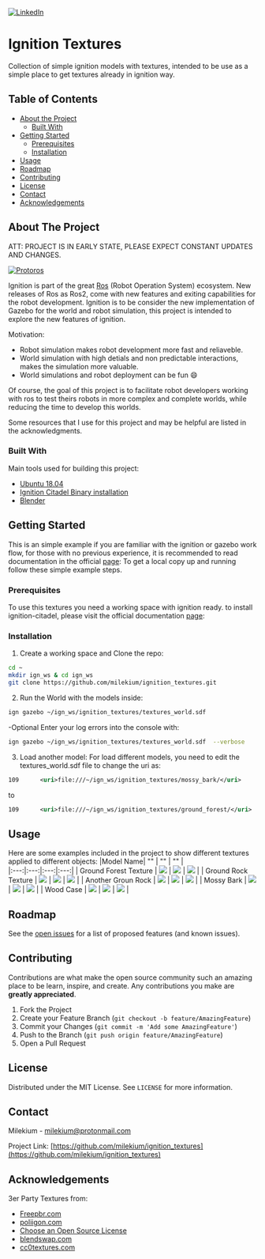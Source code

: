 [![LinkedIn][linkedin-shield]][linkedin-url]

# Ignition Textures
Collection of simple ignition models with textures, intended to be use as a simple place to get textures already in ignition way.


<!-- TABLE OF CONTENTS -->
## Table of Contents

* [About the Project](#about-the-project)
  * [Built With](#built-with)
* [Getting Started](#getting-started)
  * [Prerequisites](#prerequisites)
  * [Installation](#installation)
* [Usage](#usage)
* [Roadmap](#roadmap)
* [Contributing](#contributing)
* [License](#license)
* [Contact](#contact)
* [Acknowledgements](#acknowledgements)



<!-- ABOUT THE PROJECT -->
## About The Project
ATT: PROJECT IS IN EARLY STATE, PLEASE EXPECT CONSTANT UPDATES AND CHANGES.

[![Protoros][product-screenshot]](https://protoros.com)


Ignition is part of the great [Ros](https://index.ros.org/doc/ros2/) (Robot Operation System) ecosystem. New releases of Ros as Ros2, come with new features and exiting capabilities for the robot development. Ignition is to be consider the new implementation of Gazebo for the world and robot simulation, this project is intended to explore the new features of ignition.  

Motivation:
* Robot simulation makes robot development more fast and reliaveble. 
* World simulation with high detials and non predictable interactions, makes the simulation more valuable.
* World simulations and robot deployment can be fun :smile:

Of course, the goal of this project is to facilitate robot developers working with ros to test theirs robots in more complex and complete worlds, while reducing the time to develop this worlds.

Some resources that I use for this project and may be helpful are listed in the acknowledgments.

### Built With
Main tools used for building this project:
* [Ubuntu 18.04](https://ubuntu.com)
* [Ignition Citadel Binary installation](https://ignitionrobotics.org/docs/citadel)
* [Blender](https://www.blender.org)

<!-- GETTING STARTED -->
## Getting Started

This is an simple example if you are familiar with the ignition or gazebo work flow, for those with no previous experience, it is recommended to read documentation in the official [page](https://ignitionrobotics.org/docs/citadel):
To get a local copy up and running follow these simple example steps.

### Prerequisites

To use this textures you need a working space with ignition ready.
to install ignition-citadel, please visit the official documentation [page](https://ignitionrobotics.org/docs/citadel):


### Installation

1. Create a working space and Clone the repo:
```sh
cd ~
mkdir ign_ws & cd ign_ws
git clone https://github.com/milekium/ignition_textures.git
```
2. Run the World with the models inside:
```sh
ign gazebo ~/ign_ws/ignition_textures/textures_world.sdf
```
  -Optional
Enter your log errors into the console with:
```sh
ign gazebo ~/ign_ws/ignition_textures/textures_world.sdf  --verbose
```
3. Load another model:
For load different models, you need to edit the textures_world.sdf file to change the uri as:
```xml
109      <uri>file:///~/ign_ws/ignition_textures/mossy_bark/</uri>
```
to 
```xml
109      <uri>file:///~/ign_ws/ignition_textures/ground_forest/</uri>
```

<!-- USAGE EXAMPLES -->
## Usage

Here are some examples included in the project to show different textures applied to different objects:
|Model Name| ""  | ""  | "" |  
|:---:|:---:|:---:|:---:|
| Ground Forest Texture | ![ ][texture1-screenshot] | ![ ][texture1-screenshot1] | ![ ][texture1-screenshot2] |
| Ground Rock Texture | ![][texture2-screenshot] | ![][texture2-screenshot1] | ![][texture2-screenshot2] |
| Another Groun Rock | ![][texture3-screenshot] | ![][texture3-screenshot1] | ![][texture3-screenshot2] |
| Mossy Bark | ![][texture4-screenshot] | ![][texture4-screenshot1] | ![][texture4-screenshot2] |
| Wood Case | ![][texture5-screenshot] | ![][texture5-screenshot1] | ![][texture5-screenshot2] |

<!-- ROADMAP -->
## Roadmap

See the [open issues](https://github.com/milekium/ignition_textures/issues) for a list of proposed features (and known issues).



<!-- CONTRIBUTING -->
## Contributing

Contributions are what make the open source community such an amazing place to be learn, inspire, and create. Any contributions you make are **greatly appreciated**.

1. Fork the Project
2. Create your Feature Branch (`git checkout -b feature/AmazingFeature`)
3. Commit your Changes (`git commit -m 'Add some AmazingFeature'`)
4. Push to the Branch (`git push origin feature/AmazingFeature`)
5. Open a Pull Request



<!-- LICENSE -->
## License

Distributed under the MIT License. See `LICENSE` for more information.



<!-- CONTACT -->
## Contact

Milekium - milekium@protonmail.com

Project Link: [https://github.com/milekium/ignition_textures](https://github.com/milekium/ignition_textures)



<!-- ACKNOWLEDGEMENTS -->
## Acknowledgements
3er Party Textures from:
* [Freepbr.com](https://freepbr.com)
* [poliigon.com](https://help.poliigon.com/en/)
* [Choose an Open Source License](https://choosealicense.com)
* [blendswap.com](https://www.blendswap.com/search?keyword=brush)
* [cc0textures.com](https://cc0textures.com/list?q=&method=&type=&sort=Downloads)



<!-- MARKDOWN LINKS & IMAGES -->
[linkedin-shield]: https://img.shields.io/badge/-LinkedIn-black.svg?style=flat-square&logo=linkedin&colorB=555
[linkedin-url]: https://linkedin.com/in/milekium
[product-screenshot]: thumbnails/1.png

[texture1-screenshot]: ground_forest/thumbnails/1.png
[texture1-screenshot1]: ground_forest/thumbnails/2.png
[texture1-screenshot2]: ground_forest/thumbnails/3.png

[texture2-screenshot]: ground_rock/thumbnails/1.png
[texture2-screenshot1]: ground_rock/thumbnails/2.png
[texture2-screenshot2]: ground_rock/thumbnails/3.png

[texture3-screenshot]: ground_rock22/thumbnails/1.png
[texture3-screenshot1]: ground_rock22/thumbnails/2.png
[texture3-screenshot2]: ground_rock22/thumbnails/3.png


[texture4-screenshot]: mossy_bark/thumbnails/1.png
[texture4-screenshot1]: mossy_bark/thumbnails/2.png
[texture4-screenshot2]: mossy_bark/thumbnails/3.png

[texture5-screenshot]: wood_case/thumbnails/1.png
[texture5-screenshot1]: wood_case/thumbnails/2.png
[texture5-screenshot2]: wood_case/thumbnails/3.png
